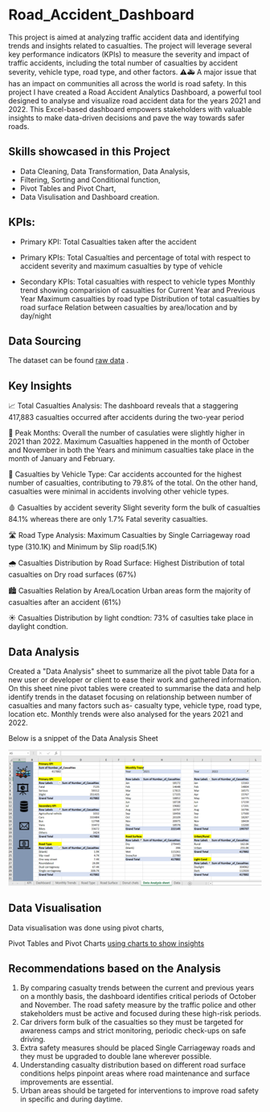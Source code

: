 # Road_Accident_Dashboard

This project is aimed at analyzing traffic accident data and identifying trends and insights related to casualties. The project will leverage several key performance indicators (KPIs) to measure the severity and impact of traffic accidents, including the total number of casualties by accident severity, vehicle type, road type, and other factors.
⚠️🚑
A major issue that has an impact on communities all across the world is road safety. In this project I have created a Road Accident Analytics Dashboard, a powerful tool designed to analyse and visualize road accident data for the years 2021 and 2022. This Excel-based dashboard empowers stakeholders with valuable insights to make data-driven decisions and pave the way towards safer roads.

## Skills showcased in this Project

- Data Cleaning, Data Transformation, Data Analysis,
- Filtering, Sorting and Conditional function,
- Pivot Tables and Pivot Chart,
- Data Visulisation and Dashboard creation.

## KPIs:
- Primary KPI:
Total Casualties taken after the accident

- Primary KPIs:
Total Casualties and percentage of total with respect to accident severity and maximum casualties by type of vehicle

- Secondary KPIs:
Total casualties with respect to vehicle types
Monthly trend showing comparision of casualties for Current Year and Previous Year
Maximum casualties by road type
Distribution of total casualties by road surface
Relation between casualties by area/location and by day/night

## Data Sourcing

The dataset can be found [raw data](https://drive.google.com/file/d/1R_uaoZL18nRbqC_MULVne90h3SdRbAyn/view) .

## Key Insights

📈 Total Casualties Analysis: The dashboard reveals that a staggering 417,883 casualties occurred after accidents during the two-year period

📅 Peak Months: Overall the number of casulaties were slightly higher in 2021 than 2022. Maximum Casualties happened in the month of October and November in both the Years and minimum casualties take place in  the month of January and February.

🚗 Casualties by Vehicle Type: Car accidents accounted for the highest number of casualties, contributing to 79.8% of the total. On the other hand, casualties were minimal in accidents involving other vehicle types.

🩸 Casualties by accident severity Slight severity form the bulk of casualties 84.1% whereas there are only 1.7% Fatal severity casualties.

🛣️ Road Type Analysis: Maximum Casualties by Single Carriageway road type (310.1K) and Minimum by Slip road(5.1K)

🌧️ Casualties Distribution by Road Surface: Highest Distribution of total casualties on Dry road surfaces (67%)

🏙️ Casualties Relation by Area/Location Urban areas form the majority of casualties after an accident (61%)

☀️ Casualties Distribution by light condtion: 73% of casulties take place in daylight condtion.

## Data Analysis

Created a "Data Analysis" sheet to summarize all the pivot table Data for a new user or developer or client to ease their work and gathered information. On this sheet nine pivot tables were created to summarise the data and help identify trends in the dataset focusing on relationship between number of casualties and many factors such as- casualty type, vehicle type, road type, location etc. Monthly trends were also analysed for the years 2021 and 2022.

Below is a snippet of the Data Analysis Sheet

![Data Analysis sheet](https://github.com/BhavanaMallipeddi/Road_Accident_Dashboard/blob/main/Data%20Analysis%20Sheet.png)

## Data Visualisation 

Data visualisation was done using pivot charts,

Pivot Tables and Pivot Charts [using charts to show insights](https://github.com/BhavanaMallipeddi/Road_Accident_Dashboard/blob/main/Data%20Visualisation.png)

## Recommendations based on the Analysis

1.	By comparing casualty trends between the current and previous years on a monthly basis, the dashboard identifies critical periods of October and November. The road safety measure by the traffic police and other stakeholders must be active and focused during these high-risk periods. 
2.	Car drivers form bulk of the casualties so they must be targeted for awareness camps and strict monitoring, periodic check-ups on safe driving.
3.	Extra safety measures should be placed Single Carriageway roads and they must be upgraded to double lane wherever possible.
4.	Understanding casualty distribution based on different road surface conditions helps pinpoint areas where road maintenance and surface improvements are essential. 
5.	Urban areas should be targeted for interventions to improve road safety in specific and during daytime.
